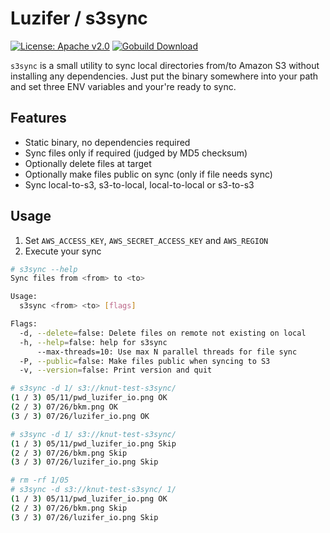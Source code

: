 # Luzifer / s3sync

[![License: Apache v2.0](https://badge.luzifer.io/v1/badge?color=5d79b5&title=license&text=Apache+v2.0)](http://www.apache.org/licenses/LICENSE-2.0) [![Gobuild Download](https://badge.luzifer.io/v1/badge?color=5d79b5&title=Download&text=on+GoBuilder.me)](https://gobuilder.me/github.com/Luzifer/s3sync)

`s3sync` is a small utility to sync local directories from/to Amazon S3 without installing any dependencies. Just put the binary somewhere into your path and set three ENV variables and your're ready to sync.

## Features

- Static binary, no dependencies required
- Sync files only if required (judged by MD5 checksum)
- Optionally delete files at target
- Optionally make files public on sync (only if file needs sync)
- Sync local-to-s3, s3-to-local, local-to-local or s3-to-s3

## Usage

1. Set `AWS_ACCESS_KEY`, `AWS_SECRET_ACCESS_KEY` and `AWS_REGION`
2. Execute your sync

```bash
# s3sync --help
Sync files from <from> to <to>

Usage:
  s3sync <from> <to> [flags]

Flags:
  -d, --delete=false: Delete files on remote not existing on local
  -h, --help=false: help for s3sync
      --max-threads=10: Use max N parallel threads for file sync
  -P, --public=false: Make files public when syncing to S3
  -v, --version=false: Print version and quit

# s3sync -d 1/ s3://knut-test-s3sync/
(1 / 3) 05/11/pwd_luzifer_io.png OK
(2 / 3) 07/26/bkm.png OK
(3 / 3) 07/26/luzifer_io.png OK

# s3sync -d 1/ s3://knut-test-s3sync/
(1 / 3) 05/11/pwd_luzifer_io.png Skip
(2 / 3) 07/26/bkm.png Skip
(3 / 3) 07/26/luzifer_io.png Skip

# rm -rf 1/05
# s3sync -d s3://knut-test-s3sync/ 1/
(1 / 3) 05/11/pwd_luzifer_io.png OK
(2 / 3) 07/26/bkm.png Skip
(3 / 3) 07/26/luzifer_io.png Skip
```

